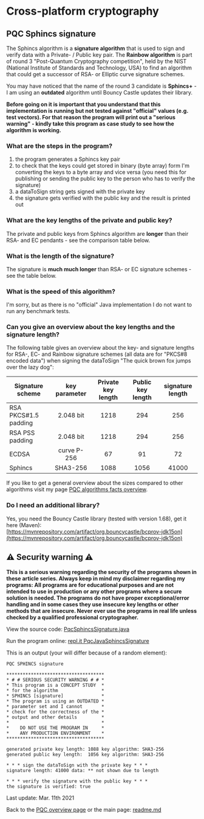 # Cross-platform cryptography

## PQC Sphincs signature

The Sphincs algorithm is a **signature algorithm** that is used to sign and verify data with a Private- / Public key pair. The **Rainbow algorithm** is part of round 3 "Post-Quantum Cryptography competition", held by the NIST (National Institute of Standards and Technology, USA) to find an algorithm that could get a successor of RSA- or Elliptic curve signature schemes.

You may have noticed that the name of the round 3 candidate is **Sphincs+** - I am using an **outdated** algorithm until Bouncy Castle updates their library.

**Before going on it is important that you understand that this implementation is running but not tested against "official" values (e.g. test vectors). For that reason the program will print out a "serious warning" - kindly take this program as case study to see how the algorithm is working.**

### What are the steps in the program?

1. the program generates a Sphincs key pair
2. to check that the keys could get stored in binary (byte array) form I'm converting the keys to a byte array and vice versa (you need this for publishing or sending the public key to the person who has to verify the signature)
3. a dataToSign string gets signed with the private key
4. the signature gets verified with the public key and the result is printed out

### What are the key lengths of the private and public key?

The private and public keys from Sphincs algorithm are **longer** than their RSA- and EC pendants - see the comparison table below.

### What is the length of the signature?

The signature is **much much longer** than RSA- or EC signature schemes - see the table below.

### What is the speed of this algorithm?

I'm sorry, but as there is no "official" Java implementation I do not want to run any benchmark tests. 

### Can you give an overview about the key lengths and the signature length?

The following table gives an overview about the key- and signature lengths for RSA-, EC- and Rainbow signature schemes (all data are for "PKCS#8 encoded data") when signing the dataToSign "The quick brown fox jumps over the lazy dog": 

| Signature scheme | key parameter | Private key length | Public key length | signature length |
| ------ | :---: | :----: | :---: | :----: |
| RSA PKCS#1.5 padding| 2.048 bit | 1218 | 294 | 256 |
| RSA PSS padding| 2.048 bit | 1218 | 294 | 256 |
| ECDSA  | curve P-256 | 67 | 91 | 72 |
| Sphincs | SHA3-256 | 1088 | 1056 | 41000 |

If you like to get a general overview about the sizes compared to other algorithms visit my page [PQC algorithms facts overview](pqc_overview_algorithm_facts.md).

### Do I need an additional library?

Yes, you need the Bouncy Castle library (tested with version 1.68), get it here (Maven): [https://mvnrepository.com/artifact/org.bouncycastle/bcprov-jdk15on](https://mvnrepository.com/artifact/org.bouncycastle/bcprov-jdk15on)

## :warning: Security warning :warning:

**This is a serious warning regarding the security of the programs shown in these article series.  Always keep in mind my disclaimer regarding my programs: All programs are for educational purposes and are not intended to use in production or any other programs where a  secure solution is needed. The programs do not have proper exceptional/error handling and in some cases they use insecure key lengths or other methods that are insecure. Never ever use the programs in real life unless checked by a qualified professional cryptographer.**

View the source code: [PqcSphincsSignature.java](../PostQuantumCryptography/SphincsSignature/PqcSphincsSignature.java)

Run the program online: [repl.it PqcJavaSphincsSignature](https://repl.it/@javacrypto/PqcJavaSphincsSignature#Main.java/)

This is an output (your will differ because of a random element):

```plaintext
PQC SPHINCS signature

************************************
* # # SERIOUS SECURITY WARNING # # *
* This program is a CONCEPT STUDY  *
* for the algorithm                *
* SPHINCS [signature]              *
* The program is using an OUTDATED *
* parameter set and I cannot       *
* check for the correctness of the *
* output and other details         *
*                                  *
*    DO NOT USE THE PROGRAM IN     *
*    ANY PRODUCTION ENVIRONMENT    *
************************************

generated private key length: 1088 key algorithm: SHA3-256
generated public key length:  1056 key algorithm: SHA3-256

* * * sign the dataToSign with the private key * * *
signature length: 41000 data: ** not shown due to length

* * * verify the signature with the public key * * *
the signature is verified: true

```

Last update: Mar. 11th 2021

Back to the [PQC overview page](pqc_overview.md) or the main page: [readme.md](../readme.md)